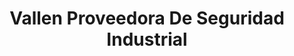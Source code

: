 ---
title: "Vallen Proveedora De Seguridad Industrial"
url: /metepec/vallen-proveedora-de-seguridad-industrial/
shop: comercio
---